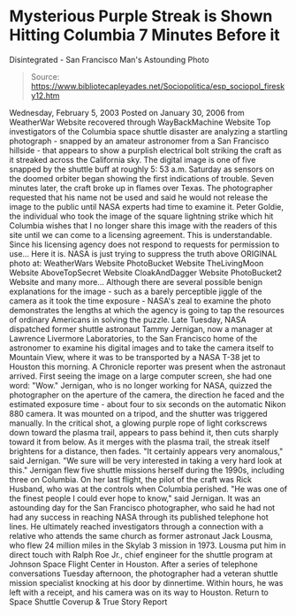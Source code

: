 # Mysterious Purple Streak is Shown Hitting Columbia 7 Minutes Before it 
Disintegrated - San Francisco Man's Astounding Photo

> Source: https://www.bibliotecapleyades.net/Sociopolitica/esp_sociopol_firesky12.htm

Wednesday, February 5, 2003
Posted on January 30, 2006
from WeatherWar Website
recovered through WayBackMachine Website
Top investigators of the Columbia space shuttle disaster are analyzing a startling photograph - snapped by an amateur astronomer from a San Francisco hillside - that appears to show a purplish electrical bolt striking the craft as it streaked across the California sky. The digital image is one of five snapped by the shuttle buff at roughly 5: 53 a.m. Saturday as sensors on the doomed orbiter began showing the first indications of trouble.
Seven minutes later, the craft broke up in flames over Texas. The photographer requested that his name not be used and said he would not release the image to the public until NASA experts had time to examine it.
Peter Goldie, the individual who took the image of the square lightning strike which hit Columbia
wishes that I no longer share this image with the readers of this site until we can come to a licensing agreement.
This is understandable. Since his licensing agency does not respond to requests for permission to use... Here it is.
NASA is just trying to suppress the truth
above ORIGINAL photo at:
WeatherWars Website
PhotoBucket Website
TheLivingMoon Website
AboveTopSecret Website
CloakAndDagger Website
PhotoBucket2 Website
and many more...
Although there are several possible benign explanations for the image - such as a barely perceptible jiggle of the camera as it took the time exposure - NASA's zeal to examine the photo demonstrates the lengths at which the agency is going to tap the resources of ordinary Americans in solving the puzzle. Late Tuesday, NASA dispatched former shuttle astronaut Tammy Jernigan, now a manager at Lawrence Livermore Laboratories, to the San Francisco home of the astronomer to examine his digital images and to take the camera itself to Mountain View, where it was to be transported by a NASA T-38 jet to Houston this morning. A Chronicle reporter was present when the astronaut arrived. First seeing the image on a large computer screen, she had one word: "Wow." Jernigan, who is no longer working for NASA, quizzed the photographer on the aperture of the camera, the direction he faced and the estimated exposure time - about four to six seconds on the automatic Nikon 880 camera. It was mounted on a tripod, and the shutter was triggered manually. In the critical shot, a glowing purple rope of light corkscrews down toward the plasma trail, appears to pass behind it, then cuts sharply toward it from below. As it merges with the plasma trail, the streak itself brightens for a distance, then fades.
"It certainly appears very anomalous," said Jernigan. "We sure will be very interested in taking a very hard look at this."
Jernigan flew five shuttle missions herself during the 1990s, including three on Columbia. On her last flight, the pilot of the craft was Rick Husband, who was at the controls when Columbia perished.
"He was one of the finest people I could ever hope to know," said Jernigan.
It was an astounding day for the San Francisco photographer, who said he had not had any success in reaching NASA through its published telephone hot lines. He ultimately reached investigators through a connection with a relative who attends the same church as former astronaut Jack Lousma, who flew 24 million miles in the Skylab 3 mission in 1973. Lousma put him in direct touch with Ralph Roe Jr., chief engineer for the shuttle program at Johnson Space Flight Center in Houston. After a series of telephone conversations Tuesday afternoon, the photographer had a veteran shuttle mission specialist knocking at his door by dinnertime.
Within hours, he was left with a receipt, and his camera was on its way to Houston.
Return to Space Shuttle Coverup & True Story Report
